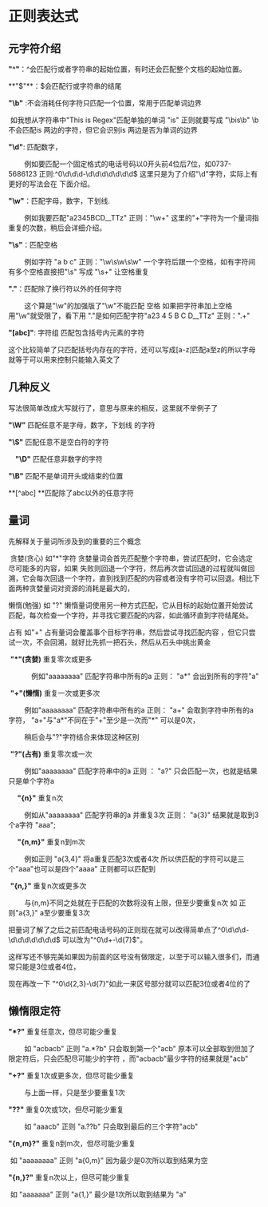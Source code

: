 # 正则表达式

## 元字符介绍

**"^"**：^会匹配行或者字符串的起始位置，有时还会匹配整个文档的起始位置。  

**"$"**：$会匹配行或字符串的结尾

**"\b"** :不会消耗任何字符只匹配一个位置，常用于匹配单词边界 

​          如我想从字符串中"This is Regex"匹配单独的单词 "is" 正则就要写成 "\bis\b"  \b 不会匹配is 两边的字符，但它会识别is 两边是否为单词的边界 

 **"\d"**: 匹配数字，

　　  例如要匹配一个固定格式的电话号码以0开头前4位后7位，如0737-5686123  正则:^0\d\d\d-\d\d\d\d\d\d\d$ 这里只是为了介绍"\d"字符，实际上有更好的写法会在     下面介绍。

 **"\w"**：匹配字母，数字，下划线.

　　  例如我要匹配"a2345BCD__TTz" 正则："\w+"  这里的"+"字符为一个量词指重复的次数，稍后会详细介绍。

 **"\s"**：匹配空格 

　　  例如字符 "a b c" 正则："\w\s\w\s\w"  一个字符后跟一个空格，如有字符间有多个空格直接把"\s" 写成 "\s+" 让空格重复

  **"."**：匹配除了换行符以外的任何字符

　　  这个算是"\w"的加强版了"\w"不能匹配 空格 如果把字符串加上空格用"\w"就受限了，看下用 "."是如何匹配字符"a23 4 5 B C D__TTz"  正则：".+"

  **"[abc]"**: 字符组  匹配包含括号内元素的字符 

​        这个比较简单了只匹配括号内存在的字符，还可以写成[a-z]匹配a至z的所以字母就等于可以用来控制只能输入英文了

## 几种反义

写法很简单改成大写就行了，意思与原来的相反，这里就不举例子了

   **"\W"**   匹配任意不是字母，数字，下划线 的字符

   **"\S"**   匹配任意不是空白符的字符

　**"\D"**  匹配任意非数字的字符

   **"\B"**  匹配不是单词开头或结束的位置

**[^abc] **匹配除了abc以外的任意字符

## 量词

先解释关于量词所涉及到的重要的三个概念

​    贪婪(贪心) 如"*"字符 贪婪量词会首先匹配整个字符串，尝试匹配时，它会选定尽可能多的内容，如果 失败则回退一个字符，然后再次尝试回退的过程就叫做回溯，它会每次回退一个字符，直到找到匹配的内容或者没有字符可以回退。相比下面两种贪婪量词对资源的消耗是最大的，

   懒惰(勉强) 如 "?"  懒惰量词使用另一种方式匹配，它从目标的起始位置开始尝试匹配，每次检查一个字符，并寻找它要匹配的内容，如此循环直到字符结尾处。

   占有  如"+" 占有量词会覆盖事个目标字符串，然后尝试寻找匹配内容 ，但它只尝试一次，不会回溯，就好比先抓一把石头，然后从石头中挑出黄金

​     **"\*"(贪婪)**   重复零次或更多

　　　  例如"aaaaaaaa" 匹配字符串中所有的a  正则： "a*"   会出到所有的字符"a"

​     **"+"(懒惰)**   重复一次或更多次

　　     例如"aaaaaaaa" 匹配字符串中所有的a  正则： "a+"  会取到字符中所有的a字符，  "a+"与"a*"不同在于"+"至少是一次而"*" 可以是0次，

　　     稍后会与"?"字符结合来体现这种区别

​     **"?"(占有)**   重复零次或一次

　　     例如"aaaaaaaa" 匹配字符串中的a 正则 ： "a?" 只会匹配一次，也就是结果只是单个字符a

　  **"{n}"**  重复n次

　　     例如从"aaaaaaaa" 匹配字符串的a 并重复3次 正则：  "a{3}"  结果就是取到3个a字符  "aaa";

　  **"{n,m}"**  重复n到m次

　　     例如正则 "a{3,4}" 将a重复匹配3次或者4次 所以供匹配的字符可以是三个"aaa"也可以是四个"aaaa" 正则都可以匹配到

​     **"{n,}"**  重复n次或更多次

 　　    与{n,m}不同之处就在于匹配的次数将没有上限，但至少要重复n次 如 正则"a{3,}" a至少要重复3次

 把量词了解了之后之前匹配电话号码的正则现在就可以改得简单点了^0\d\d\d-\d\d\d\d\d\d\d$ 可以改为"^0\d+-\d{7}$"。

这样写还不够完美如果因为前面的区号没有做限定，以至于可以输入很多们，而通常只能是3位或者4位，

现在再改一下 "^0\d{2,3}-\d{7}"如此一来区号部分就可以匹配3位或者4位的了

## 懒惰限定符

**"\*?"**   重复任意次，但尽可能少重复 

　　    如 "acbacb"  正则  "a.*?b" 只会取到第一个"acb" 原本可以全部取到但加了限定符后，只会匹配尽可能少的字符 ，而"acbacb"最少字符的结果就是"acb" 

**"+?"**  重复1次或更多次，但尽可能少重复

　　   与上面一样，只是至少要重复1次

**"??"**  重复0次或1次，但尽可能少重复

　　    如 "aaacb" 正则 "a.??b" 只会取到最后的三个字符"acb"

**"{n,m}?"**  重复n到m次，但尽可能少重复

​          如 "aaaaaaaa"  正则 "a{0,m}" 因为最少是0次所以取到结果为空

**"{n,}?"**    重复n次以上，但尽可能少重复

​          如 "aaaaaaa"  正则 "a{1,}" 最少是1次所以取到结果为 "a"


